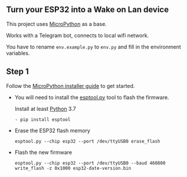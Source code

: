## Turn your ESP32 into a Wake on Lan device

This project uses [MicroPython](https://micropython.org/) as a base.

Works with a Telegram bot, connects to local wifi network.

You have to rename `env.example.py` to `env.py` and fill in the environment variables.

## Step 1

Follow the [MicroPython installer guide](https://micropython.org/download/ESP32_GENERIC/) to get started.

- You will need to install the [esptool.py](https://github.com/espressif/esptool) tool to flash the firmware.

  Install at least [Python](https://www.python.org/downloads/) 3.7

  ```
  - pip install esptool
  ```

- Erase the ESP32 flash memory

  ```
  esptool.py --chip esp32 --port /dev/ttyUSB0 erase_flash
  ```

- Flash the new firmware

  ```
  esptool.py --chip esp32 --port /dev/ttyUSB0 --baud 460800 write_flash -z 0x1000 esp32-date-version.bin
  ```
